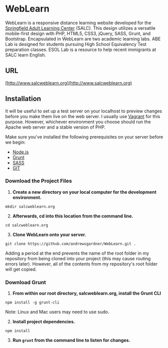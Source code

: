 # WebLearn
WebLearn is a responsive distance learning website developed for the [Springfield Adult Learning Center](http://www.stcc.edu/adulteducationcenter/) (SALC). This design utilizes a versatile mobile-first design with PHP, HTML5, CSS3, jQuery, SASS, Grunt, and Bootstrap. Encapsulated in WebLearn are two academic learning labs. ABE Lab is designed for students pursuing High School Equivalency Test preparation classes. ESOL Lab is a resource to help recent immigrants at SALC learn English.

## URL

[http://www.salcweblearn.org](http://www.salcweblearn.org)

## Installation
It will be useful to set up a test server on your localhost to preview changes before you make them live on the web server. I usually use [Vagrant](https://www.vagrantup.com/) for this purpose. However, whichever environment you choose should run the Apache web server and a stable version of PHP.

Make sure you've installed the following prerequisites on your server before we begin:
* [Node.js](https://nodejs.org/en/)
* [Grunt](http://gruntjs.com/)
* [SASS](http://sass-lang.com/)
* [GIT](https://git-scm.com/)

### Download the Project Files

1. **Create a new directory on your local computer for the development environment.**
  
  ```
  mkdir salcweblearn.org
  ```
  
2. **Afterwards, cd into this location from the command line.**
  
  ```
  cd salcweblearn.org
  ```
  
3. **Clone WebLearn onto your server.**
  
  ```
  git clone https://github.com/andrewsgardner/WebLearn.git .
  ```
  
  Adding a period at the end prevents the name of the root folder in my repository from being cloned into your project (this may cause routing errors later). However, all of the contents from my repository's root folder will get copied.
  
### Download Grunt

1. **From within our root directory, salcweblearn.org, install the Grunt CLI**
  
  ```
  npm install -g grunt-cli
  ```
  
  Note: Linux and Mac users may need to use sudo.
  
  2. **Install project dependencies.**
  
  ```
  npm install
  ```
  
  3. **Run ```grunt``` from the command line to listen for changes.**
